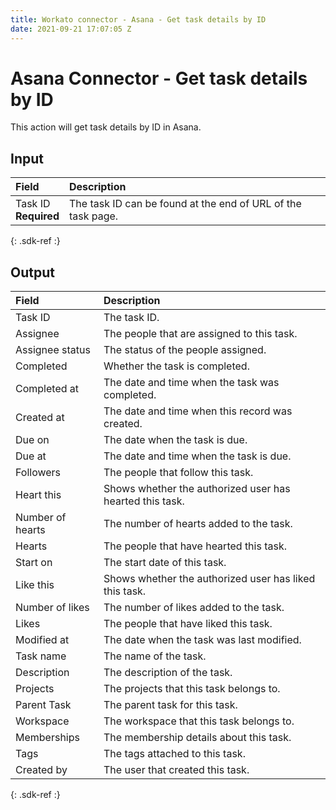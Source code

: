 ```yaml
---
title: Workato connector - Asana - Get task details by ID 
date: 2021-09-21 17:07:05 Z
---
```


# Asana Connector - Get task details by ID 
This action will get task details by ID in Asana.

## Input

| Field | Description |
|:--- |:--- |
| Task ID<br>**Required** | The task ID can be found at the end of URL of the task page. |
{: .sdk-ref :}

## Output

| Field | Description |
|:--- |:--- |
| Task ID | The task ID. |
| Assignee | The people that are assigned to this task. |
| Assignee status | The status of the people assigned. |
| Completed | Whether the task is completed. |
| Completed at | The date and time when the task was completed. |
| Created at | The date and time when this record was created. |
| Due on | The date when the task is due. |
| Due at | The date and time when the task is due. |
| Followers | The people that follow this task. |
| Heart this | Shows whether the authorized user has hearted this task. |
| Number of hearts | The number of hearts added to the task. |
| Hearts | The people that have hearted this task. |
| Start on | The start date of this task. |
| Like this | Shows whether the authorized user has liked this task. |
| Number of likes | The number of likes added to the task. |
| Likes | The people that have liked this task. |
| Modified at | The date when the task was last modified. |
| Task name | The name of the task. |
| Description | The description of the task. |
| Projects | The projects that this task belongs to. |
| Parent Task | The parent task for this task. |
| Workspace | The workspace that this task belongs to. |
| Memberships | The membership details about this task. |
| Tags | The tags attached to this task. |
| Created by | The user that created this task. |
{: .sdk-ref :}

